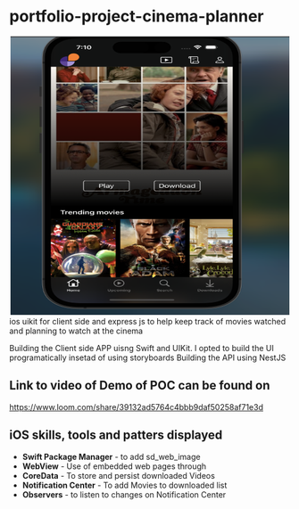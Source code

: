 # portfolio-project-cinema-planner

<div align="center">
<img src="./images/homeView.png" alt="User Places" height="500" width="500"/>
</div>
ios uikit for client side and express js to help keep track of movies watched and planning to watch at the cinema

Building the Client side APP uisng Swift and UIKit. I opted to build the UI programatically insetad of using storyboards
Building the API using NestJS

## Link to video of Demo of POC can be found on
https://www.loom.com/share/39132ad5764c4bbb9daf50258af71e3d

## iOS skills, tools and patters displayed
- <b>Swift Package Manager</b> - to add sd_web_image
- <b>WebView</b> - Use of embedded web pages through
- <b>CoreData</b> - To store and persist downloaded Videos
- <b> Notification Center</b> - To add Movies to downloaded list
- <b>Observers</b> - to listen to changes on Notification Center
